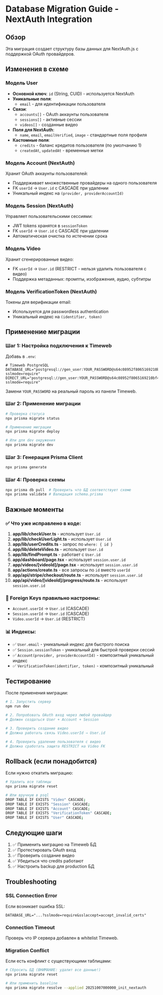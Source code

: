 # Database Migration Guide - NextAuth Integration

## Обзор

Эта миграция создает структуру базы данных для NextAuth.js с поддержкой OAuth провайдеров.

## Изменения в схеме

### Модель User
- **Основной ключ**: `id` (String, CUID) - используется NextAuth
- **Уникальные поля**: 
  - `email` - для идентификации пользователя
- **Связи**:
  - `accounts[]` - OAuth аккаунты пользователя
  - `sessions[]` - активные сессии
  - `videos[]` - созданные видео
- **Поля для NextAuth**:
  - `name`, `email`, `emailVerified`, `image` - стандартные поля профиля
- **Кастомные поля**:
  - `credits` - баланс кредитов пользователя (по умолчанию 1)
  - `createdAt`, `updatedAt` - временные метки

### Модель Account (NextAuth)
Хранит OAuth аккаунты пользователей:
- Поддерживает множественные провайдеры на одного пользователя
- FK `userId` → `User.id` с CASCADE при удалении
- Уникальный индекс на `(provider, providerAccountId)`

### Модель Session (NextAuth)
Управляет пользовательскими сессиями:
- JWT tokens хранятся в `sessionToken`
- FK `userId` → `User.id` с CASCADE при удалении
- Автоматическая очистка по истечении срока

### Модель Video
Хранит сгенерированные видео:
- FK `userId` → `User.id` (RESTRICT - нельзя удалить пользователя с видео)
- Поддержка метаданных: промпты, изображения, аудио, субтитры

### Модель VerificationToken (NextAuth)
Токены для верификации email:
- Используется для passwordless authentication
- Уникальный индекс на `(identifier, token)`

## Применение миграции

### Шаг 1: Настройка подключения к Timeweb

Добавь в `.env`:

```env
# Timeweb PostgreSQL
DATABASE_URL="postgresql://gen_user:YOUR_PASSWORD@s64c08952f8065169210bf4b.twc1.net:5432/default_db?sslmode=require"
DIRECT_URL="postgresql://gen_user:YOUR_PASSWORD@s64c08952f8065169210bf4b.twc1.net:5432/default_db?sslmode=require"
```

Замени `YOUR_PASSWORD` на реальный пароль из панели Timeweb.

### Шаг 2: Применение миграции

```bash
# Проверка статуса
npx prisma migrate status

# Применение миграции
npx prisma migrate deploy

# Или для dev окружения
npx prisma migrate dev
```

### Шаг 3: Генерация Prisma Client

```bash
npx prisma generate
```

### Шаг 4: Проверка схемы

```bash
npx prisma db pull  # Проверить что БД соответствует схеме
npx prisma validate # Валидация schema.prisma
```

## Важные моменты

### ✅ Что уже исправлено в коде:

1. **app/lib/checkUser.ts** - использует `User.id`
2. **app/lib/checkUserLight.ts** - использует `User.id`
3. **app/lib/userCredits.ts** - запрос по `where: { id }`
4. **app/lib/deleteVideo.ts** - использует `User.id`
5. **app/lib/findPrompt.ts** - работает с `User.id`
6. **app/dashboard/page.tsx** - использует `session.user.id`
7. **app/videos/[videoId]/page.tsx** - использует `session.user.id`
8. **app/actions/create.ts** - все запросы по `id` вместо `userId`
9. **app/api/stripe/checkout/route.ts** - использует `session.user.id`
10. **app/api/video/[videoId]/progress/route.ts** - использует `session.user.id`

### 🔐 Foreign Keys правильно настроены:

- `Account.userId` → `User.id` (CASCADE)
- `Session.userId` → `User.id` (CASCADE)
- `Video.userId` → `User.id` (RESTRICT)

### 📊 Индексы:

- ✅ `User.email` - уникальный индекс для быстрого поиска
- ✅ `Session.sessionToken` - уникальный для быстрой проверки сессий
- ✅ `Account(provider, providerAccountId)` - композитный уникальный индекс
- ✅ `VerificationToken(identifier, token)` - композитный уникальный

## Тестирование

После применения миграции:

```bash
# 1. Запустить сервер
npm run dev

# 2. Попробовать OAuth вход через любой провайдер
# Должен создаться User + Account + Session

# 3. Проверить создание видео
# Должна работать связь Video.userId → User.id

# 4. Проверить удаление пользователя с видео
# Должна сработать защита RESTRICT на Video FK
```

## Rollback (если понадобится)

Если нужно откатить миграцию:

```bash
# Удалить все таблицы
npx prisma migrate reset

# Или вручную в psql
DROP TABLE IF EXISTS "Video" CASCADE;
DROP TABLE IF EXISTS "Session" CASCADE;
DROP TABLE IF EXISTS "Account" CASCADE;
DROP TABLE IF EXISTS "VerificationToken" CASCADE;
DROP TABLE IF EXISTS "User" CASCADE;
```

## Следующие шаги

1. ✅ Применить миграцию на Timeweb БД
2. ✅ Протестировать OAuth вход
3. ✅ Проверить создание видео
4. ✅ Убедиться что credits работают
5. ✅ Настроить backup для production БД

## Troubleshooting

### SSL Connection Error

Если возникает ошибка SSL:

```env
DATABASE_URL="...?sslmode=require&sslaccept=accept_invalid_certs"
```

### Connection Timeout

Проверь что IP сервера добавлен в whitelist Timeweb.

### Migration Conflict

Если есть конфликт с существующими таблицами:

```bash
# Сбросить БД (ВНИМАНИЕ: удалит все данные!)
npx prisma migrate reset

# Или применить baseline
npx prisma migrate resolve --applied 20251007000000_init_nextauth
```

